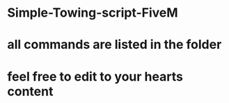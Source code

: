# Simple-Towing-script-FiveM
# all commands are listed in the folder
# feel free to edit to your hearts content
